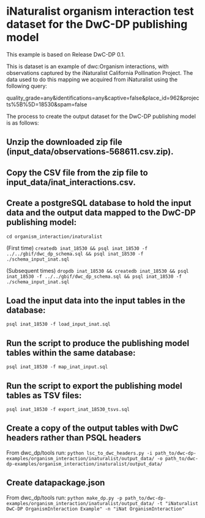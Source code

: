 # iNaturalist organism interaction test dataset for the DwC-DP publishing model

This example is based on Release DwC-DP 0.1.

This is dataset is an example of dwc:Organism interactions, with observations captured by the iNaturalist California Pollination Project. The data used to do this mapping we acquired from iNaturalist using the following query:

quality_grade=any&identifications=any&captive=false&place_id=962&projects%5B%5D=18530&spam=false

The process to create the output dataset for the DwC-DP publishing model is as follows:

## Unzip the downloaded zip file (input_data/observations-568611.csv.zip).

## Copy the CSV file from the zip file to input_data/inat_interactions.csv.

## Create a postgreSQL database to hold the input data and the output data mapped to the DwC-DP publishing model:
```cd organism_interaction/inaturalist```

(First time) ```createdb inat_18530 && psql inat_18530 -f ../../gbif/dwc_dp_schema.sql && psql inat_18530 -f ./schema_input_inat.sql```

(Subsequent times) ```dropdb inat_18530 && createdb inat_18530 && psql inat_18530 -f ../../gbif/dwc_dp_schema.sql && psql inat_18530 -f ./schema_input_inat.sql```

## Load the input data into the input tables in the database:
```psql inat_18530 -f load_input_inat.sql```

## Run the script to produce the publishing model tables within the same database:
```psql inat_18530 -f map_inat_input.sql```

## Run the script to export the publishing model tables as TSV files:
```psql inat_18530 -f export_inat_18530_tsvs.sql```

## Create a copy of the output tables with DwC headers rather than PSQL headers
From dwc_dp/tools run:
```python lsc_to_dwc_headers.py -i path_to/dwc-dp-examples/organism_interaction/inaturalist/output_data/ -o path_to/dwc-dp-examples/organism_interaction/inaturalist/output_data/```

## Create datapackage.json
From dwc_dp/tools run:
```python make_dp.py -p path_to/dwc-dp-examples/organism_interaction/inaturalist/output_data/ -t "iNaturalist DwC-DP OrganismInteraction Example" -n "iNat OrganismInteraction"```
